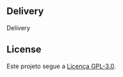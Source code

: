 ## Delivery

Delivery

## License

Este projeto segue a [Licença GPL-3.0](https://opensource.org/licenses/GPL-3.0).
